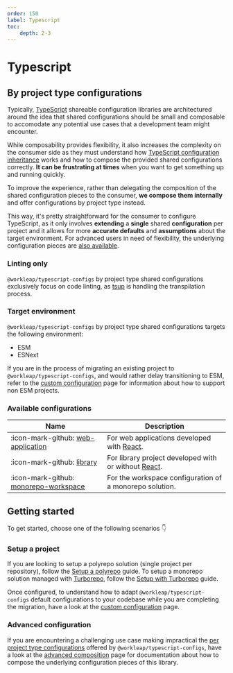 ```yaml
---
order: 150
label: Typescript
toc:
    depth: 2-3
---
```


# Typescript

## By project type configurations

Typically, [TypeScript](https://www.typescriptlang.org/) shareable configuration libraries are architectured around the idea that shared configurations should be small and composable to accomodate any potential use cases that a development team might encounter.

While composability provides flexibility, it also increases the complexity on the consumer side as they must understand how [TypeScript configuration inheritance](https://www.typescriptlang.org/tsconfig#extends) works and how to compose the provided shared configurations correctly. **It can be frustrating at times** when you want to get something up and running quickly.

To improve the experience, rather than delegating the composition of the shared configuration pieces to the consumer, **we compose them internally** and offer configurations by project type instead.

This way, it's pretty straightforward for the consumer to configure TypeScript, as it only involves **extending** a **single** shared **configuration** per project and it allows for more **accurate defaults** and **assumptions** about the target environment. For advanced users in need of flexibility, the underlying configuration pieces are [also available](advanced-composition.md).

### Linting only

`@workleap/typescript-configs` by project type shared configurations exclusively focus on code linting, as [tsup](../tsup/default.md) is handling the transpilation process.

### Target environment

`@workleap/typescript-configs` by project type shared configurations targets the following environment:

- ESM
- ESNext

If you are in the process of migrating an existing project to `@workleap/typescript-configs`, and would rather delay transitioning to ESM, refer to the [custom configuration](custom-configuration.md#non-esm-projects) page for information about how to support non ESM projects.

### Available configurations

| Name | Description |
| ---  | --- |
| :icon-mark-github: [web-application](https://github.com/workleap/wl-web-configs/blob/main/packages/typescript-configs/web-application.json) | For web applications developed with [React](https://react.dev/). |
| :icon-mark-github: [library](https://github.com/workleap/wl-web-configs/blob/main/packages/typescript-configs/library.json) | For library project developed with or without [React](https://react.dev/). |
| :icon-mark-github: [monorepo-workspace](https://github.com/workleap/wl-web-configs/blob/main/packages/typescript-configs/monorepo-workspace.json) | For the workspace configuration of a monorepo solution. |

## Getting started

To get started, choose one of the following scenarios :point_down:

### Setup a project

If you are looking to setup a polyrepo solution (single project per repository), follow the [Setup a polyrepo](./setup-polyrepo.md) guide. To setup a monorepo solution managed with [Turborepo](https://turborepo.com/), follow the [Setup with Turborepo](./setup-turborepo.md) guide.

Once configured, to understand how to adapt `@workleap/typescript-configs` default configurations to your codebase while you are completing the migration, have a look at the [custom configuration](./custom-configuration.md) page.

### Advanced configuration

If you are encountering a challenging use case making impractical the [per project type configurations](#available-configurations) offered by `@workleap/typescript-configs`, have a look at the [advanced composition](./advanced-composition.md) page for documentation about how to compose the underlying configuration pieces of this library.
